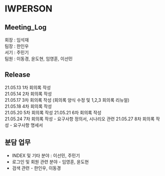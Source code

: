 # IWPERSON
## Meeting_Log  
회장 : 임석재  
팀장 : 한인우  
서기 : 주민기  
팀원 : 이동경, 윤도현, 임영훈, 이선민  

## Release
21.05.13 1차 회의록 작성  
21.05.14 2차 회의록 작성  
21.05.17 3차 회의록 작성 (회의록 양식 수정 및 1,2,3 회의록 리뉴얼)  
21.05.18 4차 회의록 작성  
21.05.20 5차 회의록 작성
21.05.21 6차 회의록 작성  
21.05.24 7차 회의록 작성 - 요구사항 정의서, 시나리오 관련
21.05.27 8차 회의록 작성 - 요구사항 명세서  

## 분담 업무
- INDEX 및 기타 분야 : 이선민, 주민기
- 로그인 및 회원 관련 분야 - 임영훈, 윤도현
- 검색 관련 - 한인우, 이동경
